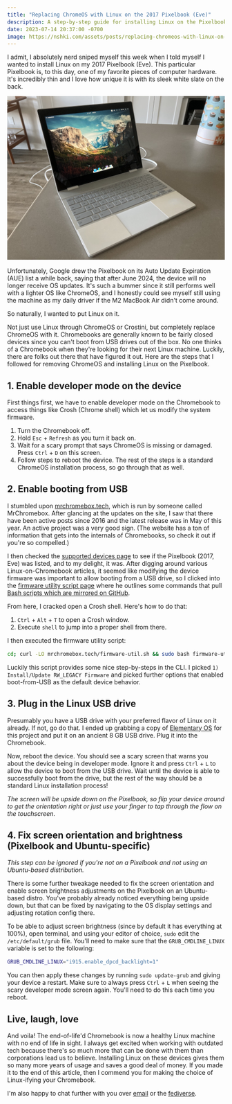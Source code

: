 ```yaml
---
title: "Replacing ChromeOS with Linux on the 2017 Pixelbook (Eve)"
description: A step-by-step guide for installing Linux on the Pixelbook and replacing ChromeOS.
date: 2023-07-14 20:37:00 -0700
image: https://nshki.com/assets/posts/replacing-chromeos-with-linux-on-the-2017-pixelbook-eve/pixelbook.jpg
---
```


I admit, I absolutely nerd sniped myself this week when I told myself I wanted to install Linux on my 2017 Pixelbook (Eve). This particular Pixelbook is, to this day, one of my favorite pieces of computer hardware. It's incredibly thin and I love how unique it is with its sleek white slate on the back.

![My Pixelbook](/assets/posts/replacing-chromeos-with-linux-on-the-2017-pixelbook-eve/pixelbook.jpg)

Unfortunately, Google drew the Pixelbook on its Auto Update Expiration (AUE) list a while back, saying that after June 2024, the device will no longer receive OS updates. It's such a bummer since it still performs well with a lighter OS like ChromeOS, and I honestly could see myself still using the machine as my daily driver if the M2 MacBook Air didn't come around.

So naturally, I wanted to put Linux on it.

Not just use Linux through ChromeOS or Crostini, but completely replace ChromeOS with it. Chromebooks are generally known to be fairly closed devices since you can't boot from USB drives out of the box. No one thinks of a Chromebook when they're looking for their next Linux machine. Luckily, there are folks out there that have figured it out. Here are the steps that I followed for removing ChromeOS and installing Linux on the Pixelbook.

## 1. Enable developer mode on the device

First things first, we have to enable developer mode on the Chromebook to access things like Crosh (Chrome shell) which let us modify the system firmware.

1. Turn the Chromebook off.
2. Hold `Esc` + `Refresh` as you turn it back on.
3. Wait for a scary prompt that says ChromeOS is missing or damaged. Press `Ctrl` + `D` on this screen.
4. Follow steps to reboot the device. The rest of the steps is a standard ChromeOS installation process, so go through that as well.

## 2. Enable booting from USB

I stumbled upon [mrchromebox.tech](https://mrchromebox.tech/), which is run by someone called MrChromebox. After glancing at the updates on the site, I saw that there have been active posts since 2016 and the latest release was in May of this year. An active project was a very good sign. (The website has a ton of information that gets into the internals of Chromebooks, so check it out if you're so compelled.)

I then checked the [supported devices page](https://mrchromebox.tech/#devices) to see if the Pixelbook (2017, Eve) was listed, and to my delight, it was. After digging around various Linux-on-Chromebook articles, it seemed like modifying the device firmware was important to allow booting from a USB drive, so I clicked into the [firmware utility script page](https://mrchromebox.tech/#fwscript) where he outlines some commands that pull [Bash scripts which are mirrored on GitHub](https://github.com/MrChromebox/scripts).

From here, I cracked open a Crosh shell. Here's how to do that:

1. `Ctrl` + `Alt` + `T` to open a Crosh window.
2. Execute `shell` to jump into a proper shell from there.

I then executed the firmware utility script:

```bash
cd; curl -LO mrchromebox.tech/firmware-util.sh && sudo bash firmware-util.sh
```

Luckily this script provides some nice step-by-steps in the CLI. I picked `1) Install/Update RW_LEGACY Firmware` and picked further options that enabled boot-from-USB as the default device behavior.

## 3. Plug in the Linux USB drive

Presumably you have a USB drive with your preferred flavor of Linux on it already. If not, go do that. I ended up grabbing a copy of [Elementary OS](https://elementary.io/) for this project and put it on an ancient 8 GB USB drive. Plug it into the Chromebook.

Now, reboot the device. You should see a scary screen that warns you about the device being in developer mode. Ignore it and press `Ctrl` + `L` to allow the device to boot from the USB drive. Wait until the device is able to successfully boot from the drive, but the rest of the way should be a standard Linux installation process!

_The screen will be upside down on the Pixelbook, so flip your device around to get the orientation right or just use your finger to tap through the flow on the touchscreen._

## 4. Fix screen orientation and brightness (Pixelbook and Ubuntu-specific)

_This step can be ignored if you're not on a Pixelbook and not using an Ubuntu-based distribution._

There is some further tweakage needed to fix the screen orientation and enable screen brightness adjustments on the Pixelbook on an Ubuntu-based distro. You've probably already noticed everything being upside down, but that can be fixed by navigating to the OS display settings and adjusting rotation config there.

To be able to adjust screen brightness (since by default it has everything at 100%), open terminal, and using your editor of choice, `sudo` edit the `/etc/default/grub` file. You'll need to make sure that the `GRUB_CMDLINE_LINUX` variable is set to the following:

```bash
GRUB_CMDLINE_LINUX="i915.enable_dpcd_backlight=1"
```

You can then apply these changes by running `sudo update-grub` and giving your device a restart. Make sure to always press `Ctrl` + `L` when seeing the scary developer mode screen again. You'll need to do this each time you reboot.

## Live, laugh, love

And voila! The end-of-life'd Chromebook is now a healthy Linux machine with no end of life in sight. I always get excited when working with outdated tech because there's so much more that can be done with them than corporations lead us to believe. Installing Linux on these devices gives them so many more years of usage and saves a good deal of money. If you made it to the end of this article, then I commend you for making the choice of Linux-ifying your Chromebook.

I'm also happy to chat further with you over [email](mailto:hello@nshki.com) or the [fediverse](https://ruby.social/@nshki).
